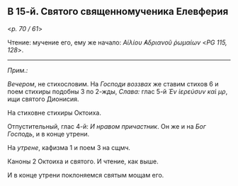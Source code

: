 ## В 15-й. Святого священномученика Елевферия

<*p. 70 / 61*>

Чтение: мучение его, ему же начало: *Αἰλίου ̓Αδριανοῦ ῥωμαίων* <*PG 115, 128*>. 

---

*Прим.:*

*Вечером*, не стихословим. На *Господи воззвах* же ставим стихов 6 и поем стихиры подобны 3 по 2-жды, 
*Слава:* глас 5-й *Ἐν ἱερεύσυν καὶ μρ*, ищи святого Дионисия. 

На стиховне стихиры Октоиха. 

Отпустительный, глас 4-й: *И нравом причастник*. Он же и на *Бог Господь*, и в конце утрени. 

На *утрене*, кафизма 1 и поем 3 на сщмч. 

Каноны 2 Октоиха и святого. И чтение, как выше.  

И в конце утрени поклоняемся святым мощам его.  

